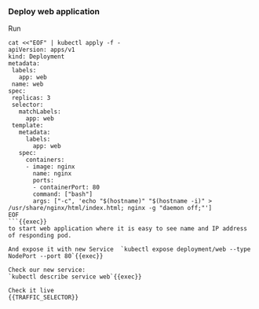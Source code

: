 
<br>

### Deploy web application

Run 
```
cat <<"EOF" | kubectl apply -f -
apiVersion: apps/v1
kind: Deployment
metadata:
 labels:
   app: web
 name: web
spec:
 replicas: 3
 selector:
   matchLabels:
     app: web
 template:
   metadata:
     labels:
       app: web
   spec:
     containers:
     - image: nginx
       name: nginx
       ports:
       - containerPort: 80
       command: ["bash"]
       args: ["-c", 'echo "$(hostname)" "$(hostname -i)" > /usr/share/nginx/html/index.html; nginx -g "daemon off;"']
EOF
```{{exec}} 
to start web application where it is easy to see name and IP address of responding pod.

And expose it with new Service  `kubectl expose deployment/web --type NodePort --port 80`{{exec}}

Check our new service:
`kubectl describe service web`{{exec}}

Check it live
{{TRAFFIC_SELECTOR}}




